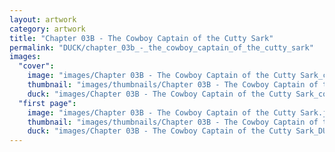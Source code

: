 ```yaml
---
layout: artwork
category: artwork
title: "Chapter 03B - The Cowboy Captain of the Cutty Sark"
permalink: "DUCK/chapter_03b_-_the_cowboy_captain_of_the_cutty_sark"
images:
  "cover":
    image: "images/Chapter 03B - The Cowboy Captain of the Cutty Sark_cover.jpg"
    thumbnail: "images/thumbnails/Chapter 03B - The Cowboy Captain of the Cutty Sark_cover.jpg"
    duck: "images/Chapter 03B - The Cowboy Captain of the Cutty Sark_cover_DUCK.jpg"
  "first page":
    image: "images/Chapter 03B - The Cowboy Captain of the Cutty Sark.jpg"
    thumbnail: "images/thumbnails/Chapter 03B - The Cowboy Captain of the Cutty Sark.jpg"
    duck: "images/Chapter 03B - The Cowboy Captain of the Cutty Sark_DUCK.jpg"
---
```

